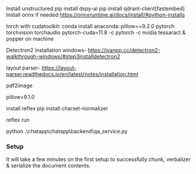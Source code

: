 

Install 
unstructured
pip install dspy-ai
pip install qdrant-client[fastembed]
Install onnx if needed https://onnxruntime.ai/docs/install/#python-installs

torch with cudatoolkit:  conda install anaconda::pillow==9.2.0 pytorch torchvision torchaudio pytorch-cuda=11.8 -c pytorch -c nvidia
tessaract & popper on machine

Detectron2 installation windows- https://ivanpp.cc/detectron2-walkthrough-windows/#step3installdetectron2

layout parser- https://layout-parser.readthedocs.io/en/latest/notes/installation.html

pdf2image

pillow=9.1.0

install reflex
pip install charset-normalizer


reflex run

python .\chatapp\chatapp\backend\qa_service.py


### Setup

It will take a few minutes on the first setup to successfully chunk, verbalizer & serialize the document contents.